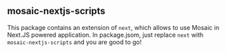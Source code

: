 ## mosaic-nextjs-scripts

This package contains an extension of `next`, which allows to use Mosaic in Next.JS powered application. In package.jsom, just replace `next` with `mosaic-nextjs-scripts` and you are good to go!